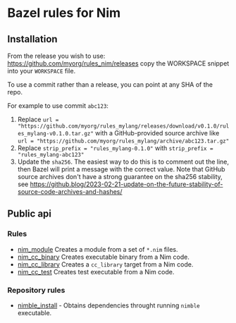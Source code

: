 # Bazel rules for Nim

## Installation

From the release you wish to use:
<https://github.com/myorg/rules_nim/releases>
copy the WORKSPACE snippet into your `WORKSPACE` file.

To use a commit rather than a release, you can point at any SHA of the repo.

For example to use commit `abc123`:

1. Replace `url = "https://github.com/myorg/rules_mylang/releases/download/v0.1.0/rules_mylang-v0.1.0.tar.gz"` with a GitHub-provided source archive like `url = "https://github.com/myorg/rules_mylang/archive/abc123.tar.gz"`
1. Replace `strip_prefix = "rules_mylang-0.1.0"` with `strip_prefix = "rules_mylang-abc123"`
1. Update the `sha256`. The easiest way to do this is to comment out the line, then Bazel will
   print a message with the correct value. Note that GitHub source archives don't have a strong
   guarantee on the sha256 stability, see
   <https://github.blog/2023-02-21-update-on-the-future-stability-of-source-code-archives-and-hashes/>

## Public api

### Rules

- [nim_module](https://github.com/kczulko/rules_nim/blob/master/docs/rules.md#nim_module) Creates a module from a set of `*.nim` files.
- [nim_cc_binary](https://github.com/kczulko/rules_nim/blob/master/docs/rules.md#nim_cc_binary) Creates executable binary from a Nim code.
- [nim_cc_library](https://github.com/kczulko/rules_nim/blob/master/docs/rules.md#nim_cc_library) Creates a `cc_library` target from a Nim code.
- [nim_cc_test](https://github.com/kczulko/rules_nim/blob/master/docs/rules.md#nim_cc_test) Creates test executable from a Nim code.

### Repository rules

- [nimble_install](https://github.com/kczulko/rules_nim/blob/master/docs/repo_rules.md#nimble_install) - Obtains dependencies throught running `nimble` executable.
